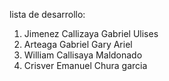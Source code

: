 lista de desarrollo:
1. Jimenez Callizaya Gabriel Ulises
2. Arteaga Gabriel Gary Ariel
3. William Callisaya Maldonado
4. Crisver Emanuel Chura garcia
